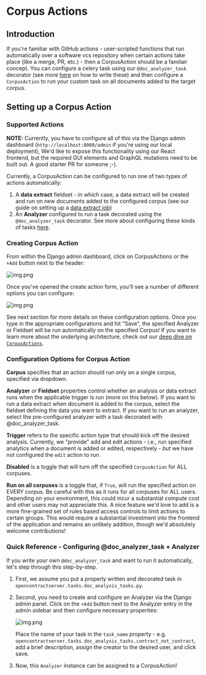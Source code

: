 # Corpus Actions

## Introduction

If you're familiar with GitHub actions - user-scripted functions that run automatically over a software vcs repository
when certain actions take place (like a merge, PR, etc.) - then a CorpusAction should be a familair concept. You can
configure a celery task using our `@doc_analyzer_task` decorator (see more [here](advanced/register-doc-analyzer.md)
on how to write these) and then configure a `CorpusAction` to run your custom task on all documents added to the target
corpus.

## Setting up a Corpus Action

### Supported Actions

**NOTE:** Currently, you have to configure all of this via the Django admin dashboard (`http://localhost:8000/admin`
if you're using our local deployment), We'd like to expose this functionality using our React frontend, but the required
GUI elements and GraphQL mutations need to be built out. A good starter PR for someone ;-).

Currently, a CorpusAction can be configured to run one of two types of actions automatically:

1. A **data extract** fieldset - in which case, a data extract will be created and run on new documents added to the
   configured corpus (see our guide on setting up a [data extract job](step-8-data-extract.md))
2. An **Analyzer** configured to run a task decorated using the `@doc_analyzer_task` decorator. See more about configuring these
   kinds of tasks [here](advanced/register-doc-analyzer.md).

### Creating Corpus Action

From within the Django admin dashboard, click on CorpusActions or the `+Add` button next to the header:

![img.png](../assets/images/screenshots/Add_Corpus_Action.png)

Once you've opened the create action form, you'll see a number of different options you can configure:

![img.png](../assets/images/screenshots/New_Corpus_Action.png)

See next section for more details on these configuration options. Once you type in the appropriate configurations and
hit "Save", the specified Analyzer or Fieldset will be run automatically on the specified Corpus! If you want to learn
more about the underlying architecture, check out our [deep dive on `CorpusActions`](../architecture/opencontract-corpus-actions.md).

### Configuration Options for Corpus Action

**Corpus** specifies that an action should run only on a single corpus, specified via dropdown.

**Analyzer** *or* **Fieldset** properties control whether an analysis or data extract runs when the
applicable trigger is run (more on this below). If you want to run a data extract when document is added to the corpus,
select the fieldset defining the data you want to extract. If you want to run an analyzer, select the pre-configured
analyzer with a task decorated with @doc_analyzer_task.

**Trigger** refers to the specific action type that should kick off the desired analysis. Currently, we "provide" add
and edit actions - i.e., run specified analytics when a document is added or edited, respectively - _but_ we have not
configured the `edit` action to run.

**Disabled** is a toggle that will turn off the specified `CorpusAction` for ALL corpuses.

**Run on all corpuses** is a toggle that, if `True`, will run the specified action on EVERY corpus. Be careful with this
as it runs for all corpuses for ALL users. Depending on your environment, this could incur a substantial compute cost
and other users may not appreciate this. A nice feature we'd love to add is a more fine-grained set of rules based
access controls to limit actions to certain groups. This would require a substantial investment into the frontend of
the application and remains an unlikely addition, though we'd absolutely welcome contributions!

### Quick Reference - Configuring @doc_analyzer_task + Analyzer

If you write your own `@doc_analyzer_task` and want to run it automatically, let's step through this step-by-step.

1. First, we assume you put a properly written and decorated task in `opencontractserver.tasks.doc_analysis_tasks.py`.
2. Second, you need to create and configure an Analyzer via the Django admin panel. Click on the `+Add` button next to
   the Analyzer entry in the admin sidebar and then configure necessary properties:

   ![img.png](../assets/images/screenshots/configure_analyzer.png)

   Place the name of your task in the `task_name` property -
   e.g. `opencontractserver.tasks.doc_analysis_tasks.contract_not_contract`,
   add a brief description, assign the creator to the desired user, and click save.
3. Now, this `Analyzer` instance can be assigned to a CorpusAction!
